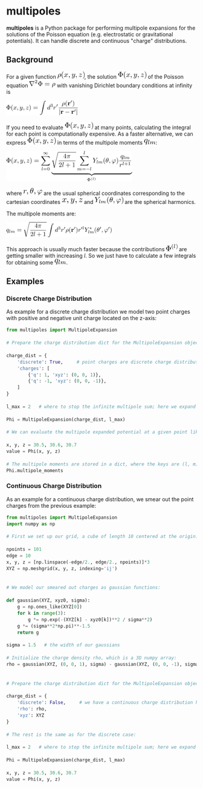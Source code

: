 
# multipoles

**multipoles** is a Python package for performing multipole expansions for the solutions of the Poisson equation (e.g. electrostatic or gravitational potentials). It can handle discrete and continuous "charge" distributions.

## Background

For a given function <img src="docs/math/rho.png" alt="rho" height="20"/>, the solution <img src="docs/math/Phi.png" alt="Phi" height="20"/> of the Poisson equation <img src="docs/math/poisson.png" alt="Poisson" height="20"/> with vanishing Dirichlet boundary conditions at infinity is

<img src="docs/math/solution.png" alt="Solution" height="40"/>

If you need to evaluate <img src="docs/math/Phi.png" alt="Phi" height="20"/> at many points, calculating the integral for each point is computationally expensive. As a faster alternative, we can express <img src="docs/math/Phi.png" alt="Phi" height="20"/> in terms of the multipole moments <img src="docs/math/qlm.png" alt="qlm" height="15"/>:

<img src="docs/math/expansion.png" alt="Expansion" height="80"/>

where <img src="docs/math/coords.png" alt="Coordinates" height="20"/> are the usual spherical coordinates corresponding to the cartesian coordinates <img src="docs/math/cartesian.png" alt="Cartesian Coordinates" height="15"/> and <img src="docs/math/Ylm.png" alt="Spherical harmonics" height="20"/> are the spherical harmonics.

The multipole moments are:

<img src="docs/math/moments.png" alt="Multipole Moments" height="40"/>

This approach is usually much faster because the contributions <img src="docs/math/contrib.png" alt="Phi" height="20"/> are getting smaller with increasing <i>l</i>. So we just have to calculate a few integrals for obtaining some <img src="docs/math/qlm.png" alt="qlm" height="15"/>.

## Examples

### Discrete Charge Distribution

As example for a discrete charge distribution we model two point charges with positive and negative unit charge located on the z-axis:

```python
from multipoles import MultipoleExpansion

# Prepare the charge distribution dict for the MultipoleExpansion object:

charge_dist = {
    'discrete': True,     # point charges are discrete charge distributions
    'charges': [
        {'q': 1, 'xyz': (0, 0, 1)},
        {'q': -1, 'xyz': (0, 0, -1)},
    ]
}

l_max = 2   # where to stop the infinite multipole sum; here we expand up to the quadrupole (l=2)

Phi = MultipoleExpansion(charge_dist, l_max)

# We can evaluate the multipole expanded potential at a given point like this:

x, y, z = 30.5, 30.6, 30.7
value = Phi(x, y, z)

# The multipole moments are stored in a dict, where the keys are (l, m) and the values q_lm:
Phi.multipole_moments
```

### Continuous Charge Distribution

As an example for a continuous charge distribution, we smear out the point charges from the previous
example:

```python
from multipoles import MultipoleExpansion
import numpy as np

# First we set up our grid, a cube of length 10 centered at the origin:

npoints = 101
edge = 10
x, y, z = [np.linspace(-edge/2., edge/2., npoints)]*3
XYZ = np.meshgrid(x, y, z, indexing='ij')


# We model our smeared out charges as gaussian functions:

def gaussian(XYZ, xyz0, sigma):
    g = np.ones_like(XYZ[0])
    for k in range(3):
        g *= np.exp(-(XYZ[k] - xyz0[k])**2 / sigma**2)
    g *= (sigma**2*np.pi)**-1.5
    return g

sigma = 1.5   # the width of our gaussians

# Initialize the charge density rho, which is a 3D numpy array:
rho = gaussian(XYZ, (0, 0, 1), sigma) - gaussian(XYZ, (0, 0, -1), sigma)


# Prepare the charge distribution dict for the MultipoleExpansion object:

charge_dist = {
    'discrete': False,     # we have a continuous charge distribution here
    'rho': rho,
    'xyz': XYZ
}

# The rest is the same as for the discrete case:

l_max = 2   # where to stop the infinite multipole sum; here we expand up to the quadrupole (l=2)

Phi = MultipoleExpansion(charge_dist, l_max)

x, y, z = 30.5, 30.6, 30.7
value = Phi(x, y, z)
```

